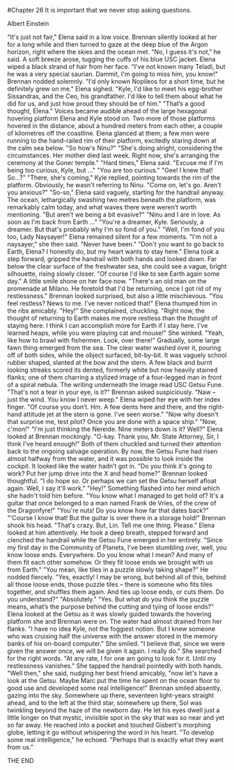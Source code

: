 #Chapter 26
It is important that we never stop asking questions. 

Albert Einstein 

"It's just not fair," Elena said in a low voice. Brennan silently looked at her for a long while and then turned to gaze at the deep blue of the Argon horizon, right where the skies and the ocean met. 
"No, I guess it's not," he said. A soft breeze arose, tugging the cuffs of his blue USC jacket. 
Elena wiped a black strand of hair from her face. "I've not known many Teladi, but he was a very special saurian. Dammit, I'm going to miss him, you know!" 
Brennan nodded solemnly. "I'd only known Nopileos for a short time, but he definitely grew on me." 
Elena sighed. "Kyle, I'd like to meet his egg-brother Sissandras, and the Ceo, his grandfather. I'd like to tell them about what he did for us, and just how proud they should be of him." 
"That’s a good thought, Elena." 
Voices became audible ahead of the large hexagonal hovering platform Elena and Kyle stood on. Two more of those platforms hovered in the distance, about a hundred meters from each other, a couple of kilometres off the coastline. Elena glanced at them; a few men were running to the hand-railed rim of their platform, excitedly staring down at the calm sea below. 
"So how's Ninu?" 
"She's doing alright, considering the circumstances. Her mother died last week. Right now, she's arranging the ceremony at the Goner temple." 
"Hard times," Elena said. "Excuse me if I'm being too curious, Kyle, but …" 
"You are too curious." 
"Gee! I knew that! So…?" 
"There, she's coming," Kyle replied, pointing towards the rim of the platform. Obviously, he wasn't referring to Ninu. "Come on, let's go. Aren't you anxious?" 
"So-so," Elena said vaguely, starting for the handrail anyway. The ocean, lethargically swashing two metres beneath the platform, was remarkably calm today, and what waves there were weren’t worth mentioning. "But aren’t we being a bit evasive?" 
"Ninu and I are in love. As soon as I'm back from Earth …" 
"You're a dreamer, Kyle. Seriously, a dreamer. But that's probably why I'm so fond of you." 
"Well, I'm fond of you too, Lady Naysayer!" 
Elena remained silent for a few moments. "I'm not a naysayer," she then said. "Never have been." 
"Don't you want to go back to Earth, Elena? I honestly do, but my heart wants to stay here." 
Elena took a step forward, gripped the handrail with both hands and looked down. Far below the clear surface of the freshwater sea, she could see a vague, bright silhouette, rising slowly closer. 
"Of course I'd like to see Earth again some day." A little smile shone on her face now. "There's an old man on the promenade at Milano. He foretold that I'd be returning, once I got rid of my restlessness." 
Brennan looked surprised, but also a little mischievous. "You feel restless? News to me. I've never noticed that!" 
Elena thumped him in the ribs amicably. "Hey!” She complained, chuckling. "Right now, the thought of returning to Earth makes me more restless than the thought of staying here. I think I can accomplish more for Earth if I stay here. I've learned heaps, while you were playing cat and mouse!" She winked. 
"Yeah, like how to brawl with fishermen. Look, over there!" 
Gradually, some large fawn thing emerged from the sea. The clear water washed over it, pouring off of both sides, while the object surfaced, bit-by-bit. It was vaguely school rubber shaped, slanted at the bow and the stern. A few black and burnt looking streaks scored its dented, formerly white but now heavily stained flanks; one of them charring a stylized image of a four-legged man in front of a spiral nebula. The writing underneath the image read USC Getsu Fune. 
"That's not a tear in your eye, is it?" Brennan asked suspiciously. 
"Naw – just the wind. You know I never weep." Elena wiped her eye with her index finger. 
"Of course you don’t. Hm. A few dents here and there, and the right-hand attitude jet at the stern is gone. I've seen worse." 
"Now why doesn't that surprise me, test pilot? Once you are done with a space ship." 
"Now, c'mon!" 
"I'm just thinking the Nereide. Nine meters down is it? Well?" Elena looked at Brennan mockingly. 
"O-kay. Thank you, Mr. State Attorney, Sir, I think I've heard enough!" Both of them chuckled and turned their attention back to the ongoing salvage operation. 
By now, the Getsu Fune had risen almost halfway from the water, and it was possible to look inside the cockpit. It looked like the water hadn’t got in. 
"Do you think it's going to work? Put her jump drive into the X and head home?" 
Brennan looked thoughtful. "I do hope so. Or perhaps we can set the Getsu herself afloat again. Well, I say it'll work." 
"Hey!" Something flashed into her mind which she hadn't told him before. "You know what I managed to get hold of? It's a guitar that once belonged to a man named Frank de Vries, of the crew of the Dragonfyre!" 
"You're nuts! Do you know how far that dates back?" 
"'Course I know that! But the guitar is over there in a storage hold!" 
Brennan shook his head. "That's crazy. But, Lin. Tell me one thing. Please." 
Elena looked at him attentively. He took a deep breath, stepped forward and clenched the handrail while the Getsu Fune emerged in her entirety. 
"Since my first day in the Community of Planets, I've been stumbling over, well, you know loose ends. Everywhere. Do you know what I mean? And many of them fit each other somehow. Or they fit loose ends we brought with us from Earth." 
"You mean, like tiles in a puzzle slowly taking shape?" 
He nodded fiercely. "Yes, exactly! I may be wrong, but behind all of this, behind all those loose ends, those puzzle tiles – there is someone who fits tiles together, and shuffles them again. And ties up loose ends, or cuts them. Do you understand?" 
"Absolutely." 
"Yes. But what do you think the puzzle means, what’s the purpose behind the cutting and tying of loose ends?" 
Elena looked at the Getsu as it was slowly guided towards the hovering platform she and Brennan were on. The water had almost drained from her flanks. 
"I have no idea Kyle, not the foggiest notion. But I knew someone who was cruising half the universe with the answer stored in the memory banks of his on-board computer." She smiled. "I believe that, since we were given the answer once, we will be given it again. I really do." 
She searched for the right words. "At any rate, I for one am going to look for it. Until my restlessness vanishes." She tapped the handrail pointedly with both hands. "Well then," she said, nudging her best friend amicably, "now let's have a look at the Getsu. Maybe Marc put the time he spent on the ocean floor to good use and developed some real intelligence!" 
Brennan smiled absently, gazing into the sky. Somewhere up there, seventeen light-years straight ahead, and to the left at the third star, somewhere up there, Sol was twinkling beyond the haze of the newborn day. He let his eyes dwell just a little longer on that mystic, invisible spot in the sky that was so near and yet so far away. He reached into a pocket and touched Gisbert's morphing globe, letting it go without whispering the word in his heart. 
"To develop some real intelligence," he echoed. "Perhaps that is exactly what they want from us." 

THE END
